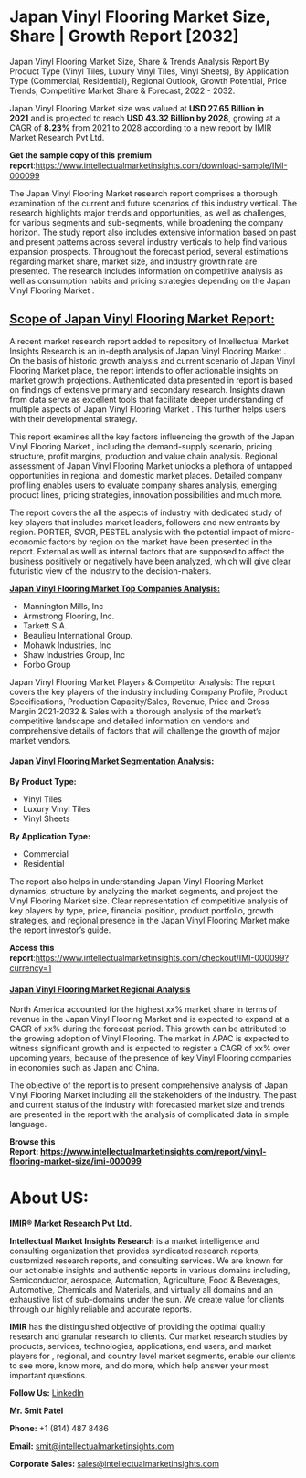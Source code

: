 <h1>Japan Vinyl Flooring&nbsp;Market Size, Share | Growth Report [2032]</h1>
<p>Japan Vinyl Flooring Market Size, Share &amp; Trends Analysis Report By Product Type (Vinyl Tiles, Luxury Vinyl Tiles, Vinyl Sheets), By Application Type (Commercial, Residential), Regional Outlook, Growth Potential, Price Trends, Competitive Market Share &amp; Forecast, 2022 - 2032.</p>
<p>Japan Vinyl Flooring Market size was valued at&nbsp;<strong>USD 27.65 Billion in 2021</strong>&nbsp;and is projected to reach&nbsp;<strong>USD 43.32 Billion by 2028</strong>, growing at a CAGR of&nbsp;<strong>8.23%</strong>&nbsp;from 2021 to 2028 according to a new report by IMIR Market Research Pvt Ltd.</p>
<p>𝐆𝐞𝐭 𝐭𝐡𝐞 𝐬𝐚𝐦𝐩𝐥𝐞 𝐜𝐨𝐩𝐲 𝐨𝐟 𝐭𝐡𝐢𝐬 𝐩𝐫𝐞𝐦𝐢𝐮𝐦 𝐫𝐞𝐩𝐨𝐫𝐭:<a href="https://www.intellectualmarketinsights.com/download-sample/IMI-000099">https://www.intellectualmarketinsights.com/download-sample/IMI-000099</a>&nbsp;</p>
<p>The Japan Vinyl Flooring Market research report comprises a thorough examination of the current and future scenarios of this industry vertical. The research highlights major trends and opportunities, as well as challenges, for various segments and sub-segments, while broadening the company horizon. The study report also includes extensive information based on past and present patterns across several industry verticals to help find various expansion prospects. Throughout the forecast period, several estimations regarding market share, market size, and industry growth rate are presented. The research includes information on competitive analysis as well as consumption habits and pricing strategies depending on the Japan Vinyl Flooring Market .</p>
<h2><u>Scope of Japan Vinyl Flooring Market Report:</u></h2>
<p>A recent market research report added to repository of Intellectual Market Insights Research is an in-depth analysis of Japan Vinyl Flooring Market . On the basis of historic growth analysis and current scenario of Japan Vinyl Flooring Market place, the report intends to offer actionable insights on market growth projections. Authenticated data presented in report is based on findings of extensive primary and secondary research. Insights drawn from data serve as excellent tools that facilitate deeper understanding of multiple aspects of Japan Vinyl Flooring Market . This further helps users with their developmental strategy.</p>
<p>This report examines all the key factors influencing the growth of the Japan Vinyl Flooring Market , including the demand-supply scenario, pricing structure, profit margins, production and value chain analysis. Regional assessment of Japan Vinyl Flooring Market unlocks a plethora of untapped opportunities in regional and domestic market places. Detailed company profiling enables users to evaluate company shares analysis, emerging product lines, pricing strategies, innovation possibilities and much more.</p>
<p>The report covers the all the aspects of industry with dedicated study of key players that includes market leaders, followers and new entrants by region. PORTER, SVOR, PESTEL analysis with the potential impact of micro-economic factors by region on the market have been presented in the report. External as well as internal factors that are supposed to affect the business positively or negatively have been analyzed, which will give clear futuristic view of the industry to the decision-makers.</p>
<p><strong><u>Japan Vinyl Flooring Market Top Companies Analysis:</u></strong></p>
<ul>
<li>Mannington Mills, Inc</li>
<li>Armstrong Flooring, Inc.</li>
<li>Tarkett S.A.</li>
<li>Beaulieu International Group.</li>
<li>Mohawk Industries, Inc</li>
<li>Shaw Industries Group, Inc</li>
<li>Forbo Group</li>
</ul>
<p>Japan Vinyl Flooring Market Players &amp; Competitor Analysis: The report covers the key players of the industry including Company Profile, Product Specifications, Production Capacity/Sales, Revenue, Price and Gross Margin 2021-2032 &amp; Sales with a thorough analysis of the market&rsquo;s competitive landscape and detailed information on vendors and comprehensive details of factors that will challenge the growth of major market vendors.</p>
<h4><strong><u>Japan Vinyl Flooring Market Segmentation Analysis:</u></strong></h4>
<p><strong>By Product Type:&nbsp;</strong></p>
<ul>
<li>Vinyl Tiles</li>
<li>Luxury Vinyl Tiles</li>
<li>Vinyl Sheets</li>
</ul>
<p><strong>By Application Type:&nbsp;</strong></p>
<ul>
<li>Commercial</li>
<li>Residential</li>
</ul>
<p>The report also helps in understanding Japan Vinyl Flooring Market dynamics, structure by analyzing the market segments, and project the Vinyl Flooring&nbsp;Market size. Clear representation of competitive analysis of key players by type, price, financial position, product portfolio, growth strategies, and regional presence in the Japan Vinyl Flooring Market make the report investor&rsquo;s guide.</p>
<p>𝐀𝐜𝐜𝐞𝐬𝐬 𝐭𝐡𝐢𝐬 𝐫𝐞𝐩𝐨𝐫𝐭:<a href="https://www.intellectualmarketinsights.com/checkout/IMI-000099?currency=1">https://www.intellectualmarketinsights.com/checkout/IMI-000099?currency=1</a>&nbsp;</p>
<h4><strong><u> Japan Vinyl Flooring Market Regional Analysis</u></strong></h4>
<p>North America accounted for the highest xx% market share in terms of revenue in the Japan Vinyl Flooring Market and is expected to expand at a CAGR of xx% during the forecast period. This growth can be attributed to the growing adoption of Vinyl Flooring. The market in APAC is expected to witness significant growth and is expected to register a CAGR of xx% over upcoming years, because of the presence of key Vinyl Flooring companies in economies such as Japan and China.</p>
<p>The objective of the report is to present comprehensive analysis of Japan Vinyl Flooring Market including all the stakeholders of the industry. The past and current status of the industry with forecasted market size and trends are presented in the report with the analysis of complicated data in simple language.</p>
<p><strong>Browse this Report:&nbsp;<a href="https://www.intellectualmarketinsights.com/report/vinyl-flooring-market-size/imi-000099">https://www.intellectualmarketinsights.com/report/vinyl-flooring-market-size/imi-000099</a>&nbsp;</strong></p>
<h1>About US:</h1>
<p><strong>IMIR&reg; Market Research Pvt Ltd.</strong></p>
<p><strong>Intellectual Market Insights Research</strong> is a market intelligence and consulting organization that provides syndicated research reports, customized research reports, and consulting services. We are known for our actionable insights and authentic reports in various domains including, Semiconductor, aerospace, Automation, Agriculture, Food &amp; Beverages, Automotive, Chemicals and Materials, and virtually all domains and an exhaustive list of sub-domains under the sun. We create value for clients through our highly reliable and accurate reports.</p>
<p><strong>IMIR</strong> has the distinguished objective of providing the optimal quality research and granular research to clients. Our market research studies by products, services, technologies, applications, end users, and market players for , regional, and country level market segments, enable our clients to see more, know more, and do more, which help answer your most important questions.</p>
<p><strong>Follow Us:</strong> <a href="https://www.linkedin.com/company/imir-marketresearch/">LinkedIn</a></p>
<p><strong>Mr. Smit Patel</strong></p>
<p><strong>Phone:</strong> +1 (814) 487 8486</p>
<p><strong>Email:</strong> <a href="mailto:smit@intellectualmarketinsights.com">smit@intellectualmarketinsights.com</a></p>
<p><strong>Corporate Sales:</strong> <a href="mailto:sales@intellectualmarketinsights.com">sales@intellectualmarketinsights.com</a></p>
<p>&nbsp;</p>
<p>&nbsp;</p>
